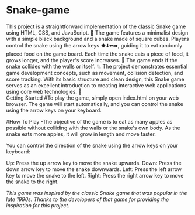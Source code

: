 # Snake-game

This project is a straightforward implementation of the classic Snake game using HTML, CSS, and JavaScript. 🐍 The game features a minimalist design with a simple black background and a snake made of square cubes. Players control the snake using the arrow keys ⬆️⬇️⬅️➡️, guiding it to eat randomly placed food on the game board. Each time the snake eats a piece of food, it grows longer, and the player's score increases. 🍎 The game ends if the snake collides with the walls or itself. 💥 The project demonstrates essential game development concepts, such as movement, collision detection, and score tracking. With its basic structure and clean design, this Snake game serves as an excellent introduction to creating interactive web applications using core web technologies. 🚀
<br>
Getting Started
#To play the game, simply open index.html on your web browser. The game will start automatically, and you can control the snake using the arrow keys on your keyboard.

#How To Play
-The objective of the game is to eat as many apples as possible without colliding with the walls or the snake's own body. As the snake eats more apples, it will grow in length and move faster.

You can control the direction of the snake using the arrow keys on your keyboard:

Up: Press the up arrow key to move the snake upwards.
Down: Press the down arrow key to move the snake downwards.
Left: Press the left arrow key to move the snake to the left.
Right: Press the right arrow key to move the snake to the right.

*This game was inspired by the classic Snake game that was popular in the late 1990s. Thanks to the developers of that game for providing the inspiration for this project.*

